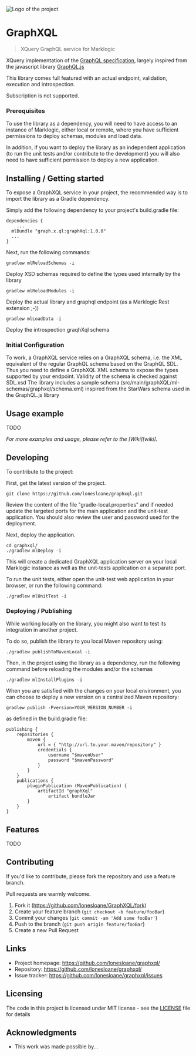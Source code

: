 ![Logo of the project](https://upload.wikimedia.org/wikipedia/commons/thumb/1/17/GraphQL_Logo.svg/240px-GraphQL_Logo.svg.png)

# GraphXQL

> XQuery GraphQL service for Marklogic

XQuery implementation of the [GraphQL specification](http://spec.graphql.org/draft/), largely inspired from the javascript library [GraphQL.js](https://github.com/graphql/graphql-js)

This library comes full featured with an actual endpoint, validation, execution and introspection.

Subscription is not supported.

### Prerequisites

To use the library as a dependency, you will need to have access to an instance of Marklogic, either local or remote, where you have sufficient permissions to deploy schemas, modules and load data.

In addition, if you want to deploy the library as an independent application (to run the unit tests and/or contribute to the development) you will also need to have sufficient permission to deploy a new application.

## Installing / Getting started

To expose a GraphXQL service in your project, the recommended way is to import the library as a Gradle dependency.

Simply add the following dependency to your project's build.gradle file:

```shell
dependencies {
    ...
  mlBundle "graph.x.ql:graphXql:1.0.0"
  ...
}
```

Next, run the following commands:

```shell
gradlew mlReloadSchemas -i
```

Deploy XSD schemas required to define the types used internally by the library

```shell
gradlew mlReloadModules -i
```

Deploy the actual library and graphql endpoint (as a Marklogic Rest extension ;-))

```shell
gradlew mlLoadData -i
```

Deploy the introspection graqhXql schema

### Initial Configuration

To work, a GraphXQL service relies on a GraphXQL schema, i.e. the XML equivalent of the regular GraphQL schema based on the GraphQL SDL.
Thus you need to define a GraphXQL XML schema to expose the types supported by your endpoint. Validity of the schema is checked against SDL.xsd
The library includes a sample schema (src/main/graphXQL/ml-schemas/graphxql/schema.xml) inspired from the StarWars schema used in the GraphQL.js library

## Usage example

TODO

_For more examples and usage, please refer to the [Wiki][wiki]._

## Developing

To contribute to the project:

First, get the latest version of the project.

```shell
git clone https://github.com/lonesloane/graphxql.git
```

Review the content of the file "gradle-local.properties" and if needed update the targeted ports for the main application and the unit-test application.
You should also review the user and password used for the deployment.

Next, deploy the application.

```shell
cd graphxql/
./gradlew mlDeploy -i
```

This will create a dedicated GraphXQL application server on your local Marklogic instance as well as the unit-tests application on a separate port.

To run the unit tests, either open the unit-test web application in your browser, or run the following command:

```shell
./gradlew mlUnitTest -i
```

### Deploying / Publishing

While working locally on the library, you might also want to test its integration in another project.

To do so, publish the library to you local Maven repository using:

```shell
./gradlew publishToMavenLocal -i
```

Then, in the project using the library as a dependency, run the following command before reloading the modules and/or the schemas

```shell
./gradlew mlInstallPlugins -i
```

When you are satisfied with the changes on your local environment, you can choose to deploy a new version on a centralized Maven repository:

```shell
gradlew publish -Pversion=YOUR_VERSION_NUMBER -i
```

as defined in the build.gradle file:

```
publishing {
    repositories {
        maven {
            url = { "http://url.to.your.maven/repository" }
            credentials {
                username "$mavenUser"
                password "$mavenPassword"
            }
        }
    }
    publications {
        pluginPublication (MavenPublication) {
            artifactId "graphXql"
      			artifact bundleJar
        }
    }
}
```

## Features

TODO

## Contributing

If you'd like to contribute, please fork the repository and use a feature
branch.

Pull requests are warmly welcome.

1. Fork it (<https://github.com/lonesloane/GraphXQL/fork>)
2. Create your feature branch (`git checkout -b feature/fooBar`)
3. Commit your changes (`git commit -am 'Add some fooBar'`)
4. Push to the branch (`git push origin feature/fooBar`)
5. Create a new Pull Request

## Links

- Project homepage: https://github.com/lonesloane/graphxql/
- Repository: https://github.com/lonesloane/graphxql/
- Issue tracker: https://github.com/lonesloane/graphxql/issues

## Licensing

The code in this project is licensed under MIT license - see the [LICENSE](LICENSE) file for details

## Acknowledgments

- This work was made possible by...
